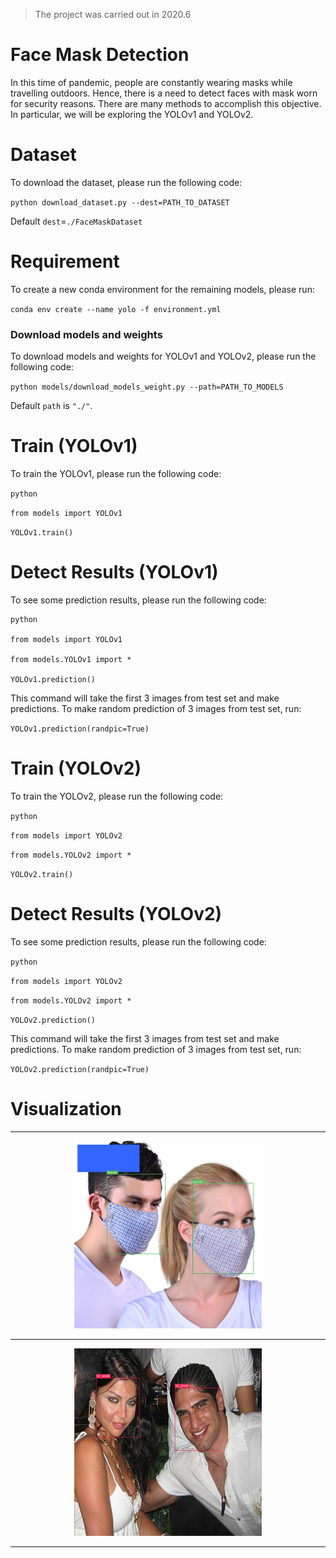 > The project was carried out in 2020.6 </br>

# Face Mask Detection

In this time of pandemic, people are constantly wearing masks while travelling outdoors. Hence, there is a need to detect faces with mask worn for security reasons. There are many methods to accomplish this objective. In particular, we will be exploring the YOLOv1 and YOLOv2. 

# Dataset 

To download the dataset, please run the following code:

`python download_dataset.py --dest=PATH_TO_DATASET`

Default `dest`=`./FaceMaskDataset`

# Requirement
To create a new conda environment for the remaining models, please run:

`conda env create --name yolo -f environment.yml`


### Download models and weights
To download models and weights for YOLOv1 and YOLOv2, please run the following code:

`
python models/download_models_weight.py --path=PATH_TO_MODELS
`

Default `path` is `"./"`.

# Train (YOLOv1)
To train the YOLOv1, please run the following code:


`python`

`from models import YOLOv1`

`YOLOv1.train()`

# Detect Results (YOLOv1)
To see some prediction results, please run the following code:

```
python

from models import YOLOv1

from models.YOLOv1 import *

YOLOv1.prediction()
```

This command will take the first 3 images from test set and make predictions.
To make random prediction of 3 images from test set, run:

`YOLOv1.prediction(randpic=True)`

# Train (YOLOv2)
To train the YOLOv2, please run the following code:

`python`

`from models import YOLOv2`

`from models.YOLOv2 import *`

`YOLOv2.train()`

# Detect Results (YOLOv2)
To see some prediction results, please run the following code:

`python`

`from models import YOLOv2`

`from models.YOLOv2 import *`

`YOLOv2.prediction()`

This command will take the first 3 images from test set and make predictions.
To make random prediction of 3 images from test set, run:


`YOLOv2.prediction(randpic=True)`

# Visualization
---

<p align="center">
<img src="./img/mask1.png" width="300" height="300"/>
</p>

---

<p align="center">
<img src="./img/unmask2.png" width="300" height="300"/>
</p>

---
